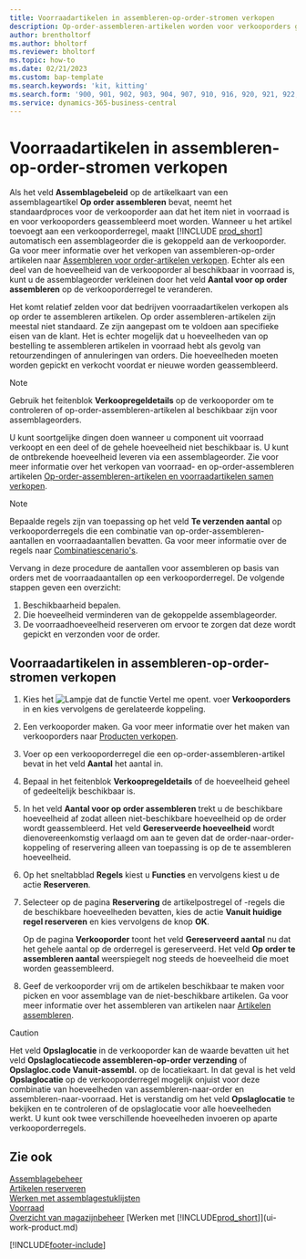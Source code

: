 ```yaml
---
title: Voorraadartikelen in assembleren-op-order-stromen verkopen
description: Op-order-assembleren-artikelen worden voor verkooporders geassembleerd via een assemblageorder.
author: brentholtorf
ms.author: bholtorf
ms.reviewer: bholtorf
ms.topic: how-to
ms.date: 02/21/2023
ms.custom: bap-template
ms.search.keywords: 'kit, kitting'
ms.search.form: '900, 901, 902, 903, 904, 907, 910, 916, 920, 921, 922, 923, 940, 941, 942, 930, 931, 932, 914, 915, 905'
ms.service: dynamics-365-business-central
---
```

# Voorraadartikelen in assembleren-op-order-stromen verkopen

Als het veld **Assemblagebeleid** op de artikelkaart van een assemblageartikel **Op order assembleren** bevat, neemt het standaardproces voor de verkooporder aan dat het item niet in voorraad is en voor verkooporders geassembleerd moet worden. Wanneer u het artikel toevoegt aan een verkooporderregel, maakt [!INCLUDE [prod_short](includes/prod_short.md)] automatisch een assemblageorder die is gekoppeld aan de verkooporder. Ga voor meer informatie over het verkopen van assembleren-op-order artikelen naar [Assembleren voor order-artikelen verkopen](assembly-how-to-sell-items-assembled-to-order.md). Echter als een deel van de hoeveelheid van de verkooporder al beschikbaar in voorraad is, kunt u de assemblageorder verkleinen door het veld **Aantal voor op order assembleren** op de verkooporderregel te veranderen.  

Het komt relatief zelden voor dat bedrijven voorraadartikelen verkopen als op order te assembleren artikelen. Op order assembleren-artikelen zijn meestal niet standaard. Ze zijn aangepast om te voldoen aan specifieke eisen van de klant. Het is echter mogelijk dat u hoeveelheden van op bestelling te assembleren artikelen in voorraad hebt als gevolg van retourzendingen of annuleringen van orders. Die hoeveelheden moeten worden gepickt en verkocht voordat er nieuwe worden geassembleerd.  

> [!NOTE]  
> Gebruik het feitenblok **Verkoopregeldetails** op de verkooporder om te controleren of op-order-assembleren-artikelen al beschikbaar zijn voor assemblageorders.  

U kunt soortgelijke dingen doen wanneer u component uit voorraad verkoopt en een deel of de gehele hoeveelheid niet beschikbaar is. U kunt de ontbrekende hoeveelheid leveren via een assemblageorder. Zie voor meer informatie over het verkopen van voorraad- en op-order-assembleren artikelen [Op-order-assembleren-artikelen en voorraadartikelen samen verkopen](assembly-how-to-sell-assemble-to-order-items-and-inventory-items-together.md).  

> [!NOTE]  
> Bepaalde regels zijn van toepassing op het veld **Te verzenden aantal** op verkooporderregels die een combinatie van op-order-assembleren-aantallen en voorraadaantallen bevatten. Ga voor meer informatie over de regels naar [Combinatiescenario's](assembly-assemble-to-order-or-assemble-to-stock.md#combination-scenarios).  

Vervang in deze procedure de aantallen voor assembleren op basis van orders met de voorraadaantallen op een verkooporderregel. De volgende stappen geven een overzicht:

1. Beschikbaarheid bepalen.
2. Die hoeveelheid verminderen van de gekoppelde assemblageorder.
3. De voorraadhoeveelheid reserveren om ervoor te zorgen dat deze wordt gepickt en verzonden voor de order.  

## Voorraadartikelen in assembleren-op-order-stromen verkopen

1. Kies het ![Lampje dat de functie Vertel me opent.](media/ui-search/search_small.png "Vertel me wat u wilt doen") voer **Verkooporders** in en kies vervolgens de gerelateerde koppeling.  
2. Een verkooporder maken. Ga voor meer informatie over het maken van verkooporders naar [Producten verkopen](sales-how-sell-products.md).  
3. Voer op een verkooporderregel die een op-order-assembleren-artikel bevat in het veld **Aantal** het aantal in.  
4. Bepaal in het feitenblok **Verkoopregeldetails** of de hoeveelheid geheel of gedeeltelijk beschikbaar is.  
5. In het veld **Aantal voor op order assembleren** trekt u de beschikbare hoeveelheid af zodat alleen niet-beschikbare hoeveelheid op de order wordt geassembleerd. Het veld **Gereserveerde hoeveelheid** wordt dienovereenkomstig verlaagd om aan te geven dat de order-naar-order-koppeling of reservering alleen van toepassing is op de te assembleren hoeveelheid.  
6. Op het sneltabblad **Regels** kiest u **Functies** en vervolgens kiest u de actie **Reserveren**.  
7. Selecteer op de pagina **Reservering** de artikelpostregel of -regels die de beschikbare hoeveelheden bevatten, kies de actie **Vanuit huidige regel reserveren** en kies vervolgens de knop **OK**.  

    Op de pagina **Verkooporder** toont het veld **Gereserveerd aantal** nu dat het gehele aantal op de orderregel is gereserveerd. Het veld **Op order te assembleren aantal** weerspiegelt nog steeds de hoeveelheid die moet worden geassembleerd.  

8. Geef de verkooporder vrij om de artikelen beschikbaar te maken voor picken en voor assemblage van de niet-beschikbare artikelen. Ga voor meer informatie over het assembleren van artikelen naar [Artikelen assembleren](assembly-how-to-assemble-items.md).  

> [!CAUTION]  
> Het veld **Opslaglocatie** in de verkooporder kan de waarde bevatten uit het veld **Opslaglocatiecode assembleren-op-order verzending** of **Opslagloc.code Vanuit-assembl.** op de locatiekaart. In dat geval is het veld **Opslaglocatie** op de verkooporderregel mogelijk onjuist voor deze combinatie van hoeveelheden van assembleren-naar-order en assembleren-naar-voorraad. Het is verstandig om het veld **Opslaglocatie** te bekijken en te controleren of de opslaglocatie voor alle hoeveelheden werkt. U kunt ook twee verschillende hoeveelheden invoeren op aparte verkooporderregels.  

## Zie ook

[Assemblagebeheer](assembly-assemble-items.md)  
[Artikelen reserveren](inventory-how-to-reserve-items.md)  
[Werken met assemblagestuklijsten](assembly-how-work-assembly-boms.md)  
[Voorraad](inventory-manage-inventory.md)  
[Overzicht van magazijnbeheer](design-details-warehouse-management.md)
[Werken met [!INCLUDE[prod_short](includes/prod_short.md)]](ui-work-product.md)


[!INCLUDE[footer-include](includes/footer-banner.md)]
